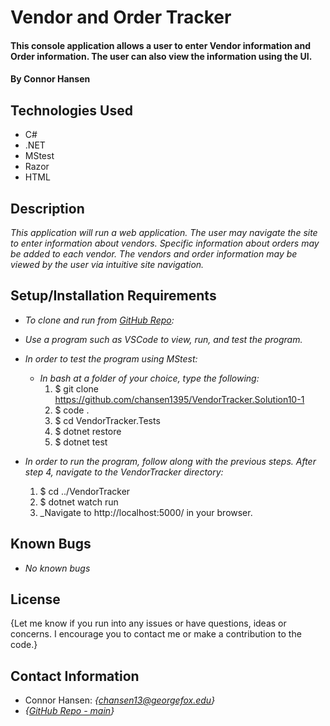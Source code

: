 # Vendor and Order Tracker

#### This console application allows a user to enter Vendor information and Order information. The user can also view the information using the UI.

#### By Connor Hansen

## Technologies Used

* C#
* .NET
* MStest
* Razor
* HTML

## Description

_This application will run a web application. The user may navigate the site to enter information about vendors. Specific information about orders may be added to each vendor. The vendors and order information may be viewed by the user via intuitive site navigation._

## Setup/Installation Requirements

- _To clone and run from [GitHub Repo](https://github.com/chansen1395/VendorTracker.Solution10-1):_

- _Use a program such as VSCode to view, run, and test the program._
  
- _In order to test the program using MStest:_
  - _In bash at a folder of your choice, type the following:_
    1. $ git clone https://github.com/chansen1395/VendorTracker.Solution10-1
    2. $ code .
    3. $ cd VendorTracker.Tests
    4. $ dotnet restore
    5. $ dotnet test
- _In order to run the program, follow along with the previous steps. After step 4, navigate to the VendorTracker directory:_
    1. $ cd ../VendorTracker
    2. $ dotnet watch run
    3. _Navigate to http://localhost:5000/ in your browser.


## Known Bugs

* _No known bugs_

## License

{Let me know if you run into any issues or have questions, ideas or concerns. I encourage you to contact me or make a contribution to the code.}

## Contact Information

- Connor Hansen: _{<chansen13@georgefox.edu>}_
- _{[GitHub Repo - main](https://github.com/chansen1395/VendorTracker.Solution10-1)}_